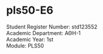 # pls50-E6  
Student Register Number: std123552  
Academic Department: ΑΘΗ-1  
Academic Year: 1st  
Module: PLS50
